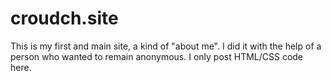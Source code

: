 # croudch.site
This is my first and main site, a kind of "about me". I did it with the help of a person who wanted to remain anonymous. I only post HTML/CSS code here.
